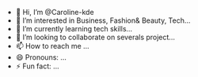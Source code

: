 - 👋 Hi, I’m @Caroline-kde
- 👀 I’m interested in Business, Fashion& Beauty, Tech...
- 🌱 I’m currently learning tech  skills...
- 💞️ I’m looking to collaborate on severals project...
- 📫 How to reach me ...
- 😄 Pronouns: ...
- ⚡ Fun fact: ...

<!---
Caroline-kde/Caroline-kde is a ✨ special ✨ repository because its `README.md` (this file) appears on your GitHub profile.
You can click the Preview link to take a look at your changes.
--->

